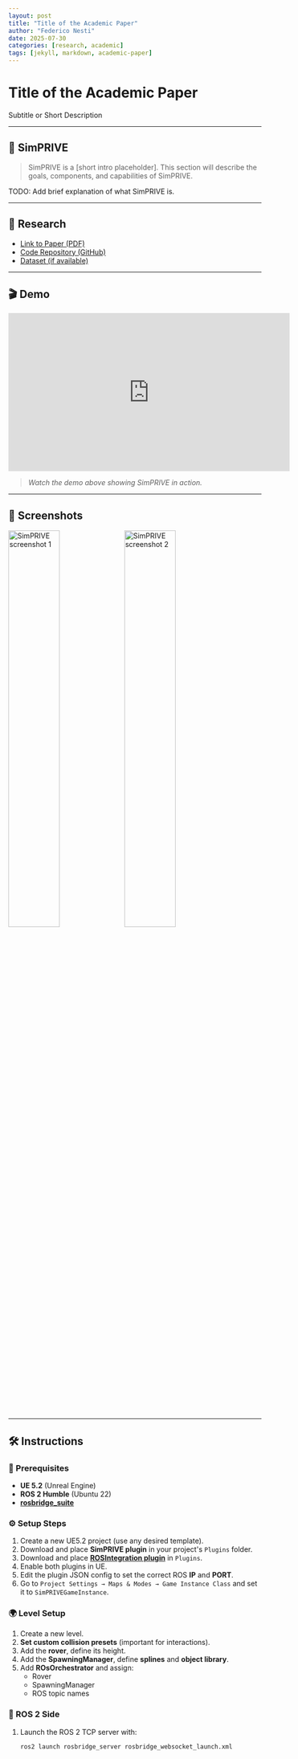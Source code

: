 ```yaml
---
layout: post
title: "Title of the Academic Paper"
author: "Federico Nesti"
date: 2025-07-30
categories: [research, academic]
tags: [jekyll, markdown, academic-paper]
---
```


<div class="text-center">
  <h1>Title of the Academic Paper</h1>
  <p class="lead">Subtitle or Short Description</p>
</div>

---

## 🧪 SimPRIVE

> SimPRIVE is a [short intro placeholder]. This section will describe the goals, components, and capabilities of SimPRIVE.

TODO: Add brief explanation of what SimPRIVE is.

---

## 📄 Research

- [Link to Paper (PDF)](your-link-here)
- [Code Repository (GitHub)](your-link-here)
- [Dataset (if available)](your-link-here)

---

## 🎬 Demo

<div class="video-container">
  <iframe width="560" height="315" src="https://www.youtube.com/embed/your_video_id" frameborder="0" allowfullscreen></iframe>
</div>

> _Watch the demo above showing SimPRIVE in action._

---

## 📸 Screenshots

<div class="gallery">
  <img src="/assets/images/simprive1.png" alt="SimPRIVE screenshot 1" width="45%">
  <img src="/assets/images/simprive2.png" alt="SimPRIVE screenshot 2" width="45%">
</div>

---

## 🛠️ Instructions

### 🔧 Prerequisites

- **UE 5.2** (Unreal Engine)
- **ROS 2 Humble** (Ubuntu 22)
- **[rosbridge_suite](https://github.com/tsender/rosbridge_suite/tree/ros2)**

### ⚙️ Setup Steps

1. Create a new UE5.2 project (use any desired template).
2. Download and place **SimPRIVE plugin** in your project's `Plugins` folder.
3. Download and place **[ROSIntegration plugin](https://github.com/code-iai/ROSIntegration)** in `Plugins`.
4. Enable both plugins in UE.
5. Edit the plugin JSON config to set the correct ROS **IP** and **PORT**.
6. Go to `Project Settings → Maps & Modes → Game Instance Class` and set it to `SimPRIVEGameInstance`.

### 🌍 Level Setup

1. Create a new level.
2. **Set custom collision presets** (important for interactions).
3. Add the **rover**, define its height.
4. Add the **SpawningManager**, define **splines** and **object library**.
5. Add **ROsOrchestrator** and assign:
   - Rover
   - SpawningManager
   - ROS topic names

### 🔄 ROS 2 Side

1. Launch the ROS 2 TCP server with:
   ```bash
   ros2 launch rosbridge_server rosbridge_websocket_launch.xml

